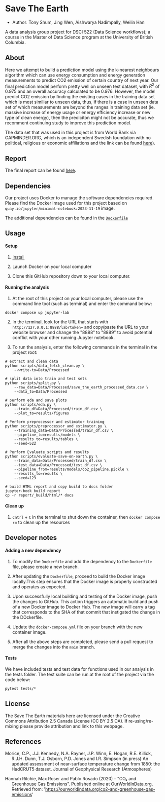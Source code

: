 # Save The Earth

  - Author: Tony Shum, Jing Wen, Aishwarya Nadimpally, Weilin Han

A data analysis group project for DSCI 522 (Data Science workflows); a
course in the Master of Data Science program at the University of
British Columbia.

## About

Here we attempt to build a prediction model using the k-nearest
neighbours algorithm which can use energy consumption and energy
generation measurements to predict CO2 emission of certain country of
next year. Our final prediction model perform pretty well on unseen test
dataset, with $R^2$ of 0.975 and an overall accuracy calculated to be
0.976. However, the model predict CO2 emission by finding the existing
cases in the training data set which is most similiar to unseen data,
thus, if there is a case in unseen data set of which measurements are
beyond the ranges in training data set (ie. massive increase of energy
usage or energy efficiency increase or new type of clean energy), then
the prediciton might not be accurate, thus we recomment continuing study
to improve this prediction model.

The data set that was used in this project is from World Bank via
GAPMINDER.ORG, which is an independent Swedish foundation with no
political, religious or economic affiliations and the link can be found
[here](https://www.gapminder.org/)).

## Report

The final report can be found
[here](https://weilinhan8.github.io/save_the_earth_model.html).

## Dependencies

Our project uses Docker to manage the software dependencies required.
Please find the Docker image used for this project based on
`quay.io/jupyter/minimal-notebook:2023-11-19` image.

The additional dependencies can be found in the
[`Dockerfile`](Dockerfile)

## Usage

#### Setup

1.  [Install](https://www.docker.com/get-started/)

2.  Launch Docker on your local computer

3.  Clone this GitHub repository down to your local computer.

#### Running the analysis

1.  At the root of this project on your local computer, please use the
    command line tool (such as terminal) and enter the command below:

```         
docker compose up jupyter-lab
```

2.  In the terminal, look for the URL that starts with
    `http://127.0.0.1:8888/lab?token=` and copy/paste the URL to your
    website browser and change the "8888" to "8889" to avoid potential
    conflict with your other running Jupyter notebook.

3.  To run the analysis,
enter the following commands in the terminal in the project root:

```
# extract and clean data
python scripts/data_fetch_clean.py \
    --write-to=Data/Processed

# split data into train and test sets
python scripts/split.py \
    --raw_data=Data/Processed/save_the_earth_processed_data.csv \
    --data_to=Data/Processed

# perform eda and save plots
python scripts/eda.py \
    --train_df=Data/Processed/train_df.csv \
    --plot_to=results/figures

# Perform preprocessor and estimator training
python scripts/preprocessor_and_estimator.py \
    --training_data=Data/Processed/train_df.csv \
    --pipeline_to=results/models \
    --results_to=results/tables \
    --seed=522

# Perform Evaluate scripts and results
python scripts/evaluate-save-on-earth.py \
    --train_data=Data/Processed/train_df.csv \
    --test_data=Data/Processed/test_df.csv \
    --pipeline_from=results/models/co2_pipeline.pickle \
    --results_to=results \
    --seed=123

# build HTML report and copy build to docs folder
jupyter-book build report
cp -r report/_build/html/* docs
```

#### Clean up

1.  `Cntrl` + `C` in the terminal to shut down the container, then
    `docker compose rm` to clean up the resources

## Developer notes

#### Adding a new dependency

1.  To modify the `Dockerfile` and add the dependency to the
    `Dockerfile` file, please create a new branch.

2.  After updating the `Dockerfile`, proceed to build the Docker image
    locally.This step ensures that the Docker image is properly
    constructed and operates as expected.

3.  Upon successfully local building and testing of the Docker image,
    push the changes to GitHub. This action triggers an automatic build
    and push of a new Docker image to Docker Hub. The new image will
    carry a tag that corresponds to the SHA of that commit that
    instigated the change in the DOckerfile.

4.  Update the `docker-compose.yml` file on your branch with the new
    container image.

5.  After all the above steps are completed, please send a pull request
    to merge the changes into the `main` branch.

#### Tests

We have included tests and test data for functions used in our analysis
in the tests folder. The test suite can be run at the root of the
project via the code below:

```         
pytest tests/*
```

## License

The Save The Earth materials here are licensed under the Creative
Commons Attribution 2.5 Canada License (CC BY 2.5 CA). If
re-using/re-mixing please provide attribution and link to this webpage.

## References

<div id="refs" class="references hanging-indent">

<div id="ref-Dua2019">
  
Morice, C.P., J.J. Kennedy, N.A. Rayner, J.P. Winn, E. Hogan, R.E.
Killick, R.J.H. Dunn, T.J. Osborn, P.D. Jones and I.R. Simpson (in
press) An updated assessment of near-surface temperature change from
1850: the HadCRUT5 dataset. Journal of Geophysical Research
(Atmospheres)

</div>

<div id="ref-Streetetal">
  
Hannah Ritchie, Max Roser and Pablo Rosado (2020) - "CO₂ and Greenhouse
Gas Emissions". Published online at OurWorldInData.org. Retrieved from:
'<https://ourworldindata.org/co2-and-greenhouse-gas-emissions>'

</div>

</div>
